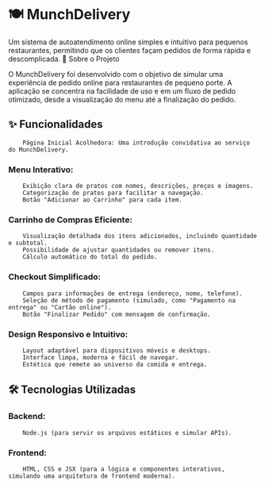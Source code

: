 # 🍽️ MunchDelivery

Um sistema de autoatendimento online simples e intuitivo para pequenos restaurantes, permitindo que os clientes façam pedidos de forma rápida e descomplicada.
🚀 Sobre o Projeto

O MunchDelivery foi desenvolvido com o objetivo de simular uma experiência de pedido online para restaurantes de pequeno porte. A aplicação se concentra na facilidade de uso e em um fluxo de pedido otimizado, desde a visualização do menu até a finalização do pedido.
## ✨ Funcionalidades

        Página Inicial Acolhedora: Uma introdução convidativa ao serviço do MunchDelivery.
### Menu Interativo:
        Exibição clara de pratos com nomes, descrições, preços e imagens.
        Categorização de pratos para facilitar a navegação.
        Botão "Adicionar ao Carrinho" para cada item.
### Carrinho de Compras Eficiente:
        Visualização detalhada dos itens adicionados, incluindo quantidade e subtotal.
        Possibilidade de ajustar quantidades ou remover itens.
        Cálculo automático do total do pedido.
### Checkout Simplificado:
        Campos para informações de entrega (endereço, nome, telefone).
        Seleção de método de pagamento (simulado, como "Pagamento na entrega" ou "Cartão online").
        Botão "Finalizar Pedido" com mensagem de confirmação.
### Design Responsivo e Intuitivo:
        Layout adaptável para dispositivos móveis e desktops.
        Interface limpa, moderna e fácil de navegar.
        Estética que remete ao universo da comida e entrega.

## 🛠️ Tecnologias Utilizadas

### Backend:
        Node.js (para servir os arquivos estáticos e simular APIs).
### Frontend:
        HTML, CSS e JSX (para a lógica e componentes interativos, simulando uma arquitetura de frontend moderna).

